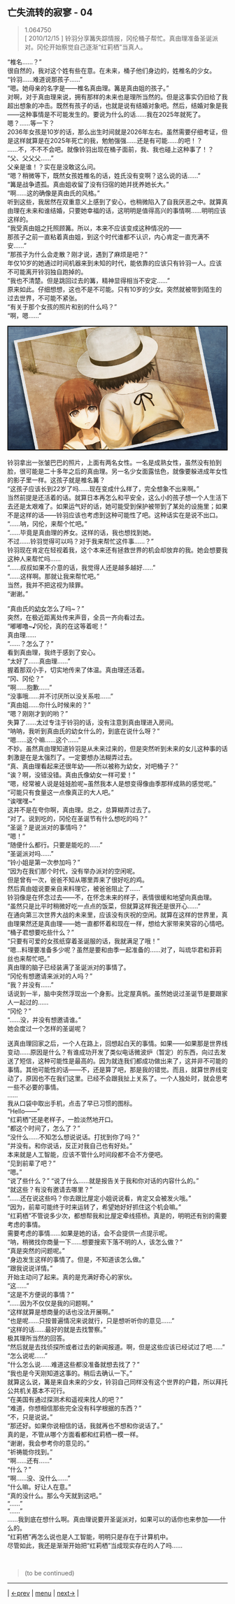 ## 亡失流转的寂寥 - 04
> 1.064750  
> [ 2010/12/15 ] 铃羽分享篝失踪情报，冈伦桶子帮忙。真由理准备圣诞派对。冈伦开始察觉自己逐渐“红莉栖”当真人。  

“椎名……？”  
很自然的，我对这个姓有些在意。在未来，桶子他们身边的，姓椎名的少女。  
“铃羽……难道说那孩子……”  
“嗯。她母亲的名字是——椎名真由理。篝是真由姐的孩子。”  
对啊，对于真由理来说，拥有那样的未来也是理所当然的。但是这事实仍旧给了我超出想象的冲击。既然有孩子的话，也就是说有结婚对象吧。然后，结婚对象是我——这种事情是不可能发生的。要说为什么的话……我在2025年就死了。  
嗯？……等一下？  
2036年女孩是10岁的话，那么出生时间就是2026年左右。虽然需要仔细考证，但是这样就算是在2025年死亡的我，勉勉强强……还是有可能……的吧！？  
……不，不不不会吧。就像铃羽出现在桶子面前，我、我也碰上这种事了！？  
“父、父父父……”  
父亲是谁！？实在是没敢这么问。  
“嗯？稍微等下，既然女孩姓椎名的话，姓氏没有变啊？这么说的话……”  
“篝是战争遗孤。真由姐收留了没有归宿的她并抚养她长大。”  
“啊……这的确像是真由氏的风格。”  
听到这些，我居然在双重意义上感到了安心，也稍微陷入了自我厌恶之中。就算真由理在未来和谁结婚，只要她幸福的话，这明明是值得高兴的事情啊……明明应该这样的。  
“我受真由姐之托照顾篝。所以，本来不应该变成这种情况的——  
 那孩子之前一直粘着真由姐，到这个时代谁都不认识，内心肯定一直充满不安……”  
“那孩子为什么会走散？刚才说，遇到了麻烦是吧？”  
年仅10岁的她通过时间机器来到未知的时代，能依靠的应该只有铃羽一人。应该不可能离开铃羽独自跑掉的。  
“我也不清楚。但是跳回过去的篝，精神显得相当不安定……”  
原来如此。仔细想想，这也不是不可能。只有10岁的少女。突然就被带到陌生的过去世界，不可能不紧张。  
“有关于那个女孩的照片和别的什么吗？”  
“啊，嗯……”  

![](../img/0054-1.png)

铃羽拿出一张皱巴巴的照片，上面有两名女性。一名是成熟女性，虽然没有拍到脸，很可能是二十多年之后的真由理。另一名少女面露怯色，就像要躲进成年女性的影子里一样。这孩子就是椎名篝？  
“这孩子应该长到22岁了吗……现在变成什么样了，完全想象不出来啊。”  
当然前提是还活着的话。就算日本再怎么和平安全，这么小的孩子想一个人生活下去还是太艰难了。如果运气好的话，她可能受到保护被带到了某处的设施里；如果不是这样的话——铃羽应该也考虑到这种可能性了吧。这种话实在是说不出口。  
“……呐，冈伦，来帮个忙吧。”  
“……毕竟是真由理的养女。这样的话，我也想找到她。  
 不过……铃羽觉得可以吗？对于我来帮忙这件事……？”  
铃羽现在肯定在轻视着我，这个本来还有拯救世界的机会却放弃的我。她会想要我这种人来帮忙吗……  
“……叔叔如果不介意的话，我觉得人还是越多越好……”  
“……这样啊。那就让我来帮忙吧。”  
当然，我并不把这视为赎罪。  
“谢谢。”  

“真由氏的<abbr title="注：“幼女”和“养女”同音">幼女</abbr>怎么了吗~？”  
突然，在极近距离处传来声音，全员一齐向看过去。  
“嘟嘟噜~♪冈伦，真的在这等着呢！”  
真由理……  
“……？怎么了？”  
看到真由理，我终于感到了安心。  
“太好了……真由理……”  
握着那双小手，切实地传来了体温。真由理还活着。  
“冈、冈伦？”  
“啊……抱歉……”  
“没事哦……并不讨厌所以没关系啦……”  
“真由姐……你什么时候来的？”  
“嗯？刚刚才到的哟？”  
失算了……太过专注于铃羽的话，没有注意到真由理进入房间。  
“呐呐，我听到真由氏的幼女什么的，到底在说什么呀？”  
“嗯……这个嘛……这个……”  
不妙。虽然真由理知道铃羽是从未来过来的，但是突然听到未来的女儿这种事的话刺激是在是太强烈了。一定要想办法糊弄过去。  
“真、真由理看起来还很年幼——所以被称为幼女，对吧桶子？”  
“诶？啊，没错没错。真由氏像幼女一样可爱！”  
“嗯，经常被人说是娃娃脸呢~虽然我本人是想变得像由季那样成熟的感觉呢。”  
“可能只有食量这一点像真正的大人吧。”  
“诶嘿嘿~”  
这并不是在夸你啊，真由理。总之，总算糊弄过去了。  
“对了。说到吃的，冈伦在圣诞节有什么想吃的吗？”  
“圣诞？是说派对的事情吗？”  
“嗯！”  
“随便什么都行。只要是能吃的……”  
“圣诞派对吗……”  
“铃小姐是第一次参加吗？”  
“因为在我们那个时代，没有举办派对的空闲呢。  
 但是曾有一次，爸爸不知从哪里弄来了很好吃的鸡。  
 然后真由姐说要亲自来料理它，被爸爸阻止了……”  
铃羽像是在怀念过去——不，在怀念未来的样子，表情很缓和地望向真由理。  
“虽然只是比平时稍微好吃一点点的饭菜，但就算这样我还是很开心……”  
在通向第三次世界大战的未来里，应该没有庆祝的空闲。就算在这样的世界里，真由理果然还是真由理——她一直都怀着和现在一样，想给大家带来笑容的心情吧。  
“桶子君想要吃些什么？”  
“只要有可爱的女孩纸穿着圣诞服的话，我就满足了哦！”  
“嗯…料理要准备多少呢？虽然是要和由季一起准备的……对了，叫琉华君和菲莉丝也来帮忙吧。”  
真由理的脑子已经装满了圣诞派对的事情了。  
“冈伦有想邀请来派对的人吗？”  
“我？并没有……”  
话说到一半，脑中突然浮现出一个身影。比定屋真帆。虽然她说过圣诞节是要跟家人一起过的……  
“冈伦？”  
“……没，并没有想邀请谁。”  
她会度过一个怎样的圣诞呢？  

送真由理回家之后，一个人在路上，回想起白天的事情。如果——如果那是世界线变动……原因是什么？有谁成功开发了类似电话微波炉（暂定）的东西，向过去发送了短信，这种可能性是最高的。因为就连我们都成功做出来了，这并非不可能的事情。其他可能性的话——不，还是算了吧，那是我的错觉。而且，就算世界线变动了，原因也不在我们这里。已经不会跟我扯上关系了。一个人独处时，就会思考一些不必要的事情。  
……  
我从口袋中取出手机，点击了早已习惯的图标。  
“Hello——”  
“红莉栖”还是老样子，一脸淡然地开口。  
“都这个时间了，怎么了？”  
“没什么……不知怎么想说说话。打扰到你了吗？”  
“并没有。和你说话，反正对我自己也有好处。”  
本来就是人工智能，应该不管什么时间段都不会不方便吧。  
“见到前辈了吧？”  
“嗯。”  
“说了些什么？”
“说了什么……就是报告关于我和你对话的内容什么的。”  
“就这些？有没有邀请去哪里？”  
“……还在说这些吗？你去跟比屋定小姐说说看，肯定又会被发火哦。”  
“因为，前辈可能终于时来运转了，希望她好好抓住这个机会嘛。”  
“红莉栖”不管说多少次，都想帮我和比屋定牵线搭桥。真是的，明明还有别的需要考虑的事情。  
需要考虑的事情……如果是她的话，会不会提供一点提示呢。  
“呐，稍微找你商量一下……想要搜索下落不明的人，该怎么做？”  
“真是突然的问题呢。”  
“身边发生这样的事情了。但是，不知道该怎么做。”  
“跟我说说详情。”  
开始主动问了起来。真的是充满好奇心的家伙。  
“这……”  
“这是不方便说的事情？”  
“……因为不仅仅是我的问题啊。”  
“这样就算是想商量的话也没法开展啊。”  
“也是呢……只按普遍情况来说就行，只是想听听你的意见……”  
“这样的话……最好的就是去找警察。”  
极其理所当然的回答。  
“然后就是去找侦探所或者过去的新闻报道。啊，但是这些应该已经试过了吧……”  
“怎么说呢……”  
“什么怎么说……难道这些都没准备就想去找了？”  
“我也是今天刚知道这事的。稍后去确认一下。”  
就算这么说，篝是来自未来的少女，铃羽自己同样没有这个世界的户籍，所以拜托公共机关基本不可行。  
“在美国有通过探测术和遥视来找人的吧？”  
“难道，你想相信那些完全没有科学根据的东西？”  
“不，只是说说。”  
“那还好。如果你说相信的话，我就再也不想和你说话了。”  
真的是，不管从哪个方面看都和红莉栖一模一样。  
“谢谢，我会参考你的意见的。”  
“祈祷能你找到。”  
“啊……还有……”  
“什么？”  
“啊……没、没什么……”  
“什么嘛。好让人在意。”  
“真的没什么。那么今天就到这吧。”  
“……”  
“……”  
……我到底在想什么啊。真由理说要开圣诞派对，如果可以的话你也来参加——什么的。  
“红莉栖”再怎么说也是人工智能，明明只是存在于计算机中。  
尽管如此，我还是渐渐开始把“红莉栖”当成现实存在的人了吗……  


<br/>

> (to be continued)
---

| [←prev](./0053) | [menu](../) | [next→](./0055) |
